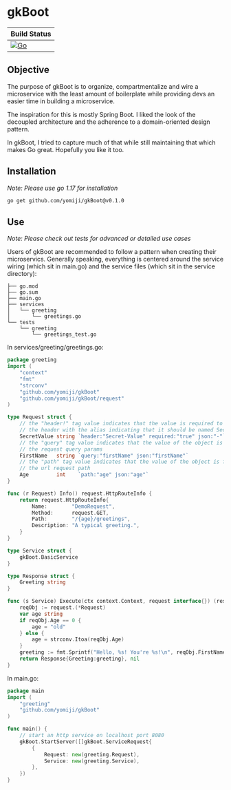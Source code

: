 # gkBoot

| Build Status  |
|---|
| [![Go](https://github.com/Yomiji/gkBoot/actions/workflows/go.yml/badge.svg?event=push)](https://github.com/Yomiji/gkBoot/actions/workflows/go.yml)  |

## Objective

The purpose of gkBoot is to organize, compartmentalize and wire
a microservice with the least amount of boilerplate while providing devs
an easier time in building a microservice.

The inspiration for this is mostly Spring Boot. I liked the look of the
decoupled architecture and the adherence to a domain-oriented design
pattern.

In gkBoot, I tried to capture much of that while still maintaining that
which makes Go great. Hopefully you like it too.

## Installation
*Note: Please use go 1.17 for installation*
```bash
go get github.com/yomiji/gkBoot@v0.1.0
```

## Use
*Note: Please check out tests for advanced or detailed use cases*

Users of gkBoot are recommended to follow a pattern when creating their
microservics. Generally speaking, everything is centered around the
service wiring (which sit in main.go) and the service files (which sit
in the service directory):
```text
├── go.mod
├── go.sum
├── main.go
├── services
│   └── greeting
│       └── greetings.go
└── tests
    └── greeting
        └── greetings_test.go
```
In services/greeting/greetings.go:
```go
package greeting
import (
    "context"
    "fmt"
    "strconv"
    "github.com/yomiji/gkBoot"
    "github.com/yomiji/gkBoot/request"
)

type Request struct {
	// the "header!" tag value indicates that the value is required to be in
	// the header with the alias indicating that it should be named Secret-Value
	SecretValue string `header:"Secret-Value" required:"true" json:"-"`
	// the "query" tag value indicates that the value of the object is found in
	// the request query params
	FirstName   string `query:"firstName" json:"firstName"`
	// the "path" tag value indicates that the value of the object is found in
	// the url request path
	Age         int    `path:"age" json:"age"`
}

func (r Request) Info() request.HttpRouteInfo {
	return request.HttpRouteInfo{
		Name:        "DemoRequest",
		Method:      request.GET,
		Path:        "/{age}/greetings",
		Description: "A typical greeting.",
	}
}

type Service struct {
	gkBoot.BasicService
}

type Response struct {
	Greeting string
}

func (s Service) Execute(ctx context.Context, request interface{}) (response interface{}, err error) {
	reqObj := request.(*Request)
	var age string
	if reqObj.Age == 0 {
		age = "old"
	} else {
		age = strconv.Itoa(reqObj.Age)
	}
	greeting := fmt.Sprintf("Hello, %s! You're %s!\n", reqObj.FirstName, age)
	return Response{Greeting:greeting}, nil
}

```

In main.go:
```go
package main
import (
	"greeting"
    "github.com/yomiji/gkBoot"
)

func main() {
	// start an http service on localhost port 8080
	gkBoot.StartServer([]gkBoot.ServiceRequest{
		{
			Request: new(greeting.Request),
			Service: new(greeting.Service),
		},
	})
}
```
